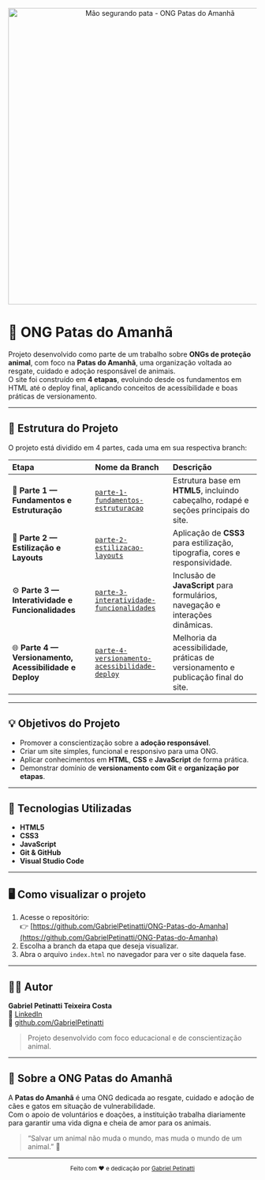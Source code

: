 <p align="center">
  <img src="https://img.freepik.com/free-vector/hand-holding-dog-paw-concept-illustration_114360-12709.jpg" alt="Mão segurando pata - ONG Patas do Amanhã" width="600"/>
</p>

# 🐾 ONG Patas do Amanhã

Projeto desenvolvido como parte de um trabalho sobre **ONGs de proteção animal**, com foco na **Patas do Amanhã**, uma organização voltada ao resgate, cuidado e adoção responsável de animais.  
O site foi construído em **4 etapas**, evoluindo desde os fundamentos em HTML até o deploy final, aplicando conceitos de acessibilidade e boas práticas de versionamento.

---

## 🚀 Estrutura do Projeto

O projeto está dividido em 4 partes, cada uma em sua respectiva branch:

| Etapa | Nome da Branch | Descrição |
|:------|:----------------|:----------|
| 🧱 **Parte 1 — Fundamentos e Estruturação** | [`parte-1-fundamentos-estruturacao`](https://github.com/GabrielPetinatti/ONG-Patas-do-Amanha/tree/parte-1-fundamentos-estruturacao) | Estrutura base em **HTML5**, incluindo cabeçalho, rodapé e seções principais do site. |
| 🎨 **Parte 2 — Estilização e Layouts** | [`parte-2-estilizacao-layouts`](https://github.com/GabrielPetinatti/ONG-Patas-do-Amanha/tree/parte-2-estilizacao-layouts) | Aplicação de **CSS3** para estilização, tipografia, cores e responsividade. |
| ⚙️ **Parte 3 — Interatividade e Funcionalidades** | [`parte-3-interatividade-funcionalidades`](https://github.com/GabrielPetinatti/ONG-Patas-do-Amanha/tree/parte-3-interatividade-funcionalidades) | Inclusão de **JavaScript** para formulários, navegação e interações dinâmicas. |
| 🌐 **Parte 4 — Versionamento, Acessibilidade e Deploy** | [`parte-4-versionamento-acessibilidade-deploy`](https://github.com/GabrielPetinatti/ONG-Patas-do-Amanha/tree/parte-4-versionamento-acessibilidade-deploy) | Melhoria da acessibilidade, práticas de versionamento e publicação final do site. |

---

## 💡 Objetivos do Projeto

- Promover a conscientização sobre a **adoção responsável**.  
- Criar um site simples, funcional e responsivo para uma ONG.  
- Aplicar conhecimentos em **HTML**, **CSS** e **JavaScript** de forma prática.  
- Demonstrar domínio de **versionamento com Git** e **organização por etapas**.

---

## 🧰 Tecnologias Utilizadas

- **HTML5**
- **CSS3**
- **JavaScript**
- **Git & GitHub**
- **Visual Studio Code**

---

## 🖥️ Como visualizar o projeto

1. Acesse o repositório:  
   👉 [https://github.com/GabrielPetinatti/ONG-Patas-do-Amanha](https://github.com/GabrielPetinatti/ONG-Patas-do-Amanha)
2. Escolha a branch da etapa que deseja visualizar.
3. Abra o arquivo `index.html` no navegador para ver o site daquela fase.

---

## 👨‍💻 Autor

**Gabriel Petinatti Teixeira Costa**  
💼 [LinkedIn](https://www.linkedin.com/in/gabriel-petinatti-teixeira-costa-b9a327238/)  
📧 [github.com/GabrielPetinatti](https://github.com/GabrielPetinatti)  

> Projeto desenvolvido com foco educacional e de conscientização animal.

---

## 🐶 Sobre a ONG Patas do Amanhã

A **Patas do Amanhã** é uma ONG dedicada ao resgate, cuidado e adoção de cães e gatos em situação de vulnerabilidade.  
Com o apoio de voluntários e doações, a instituição trabalha diariamente para garantir uma vida digna e cheia de amor para os animais.

> “Salvar um animal não muda o mundo, mas muda o mundo de um animal.” 💛

---

<p align="center">
  <sub>Feito com ❤️ e dedicação por <a href="https://www.linkedin.com/in/gabriel-petinatti-teixeira-costa-b9a327238/">Gabriel Petinatti</a></sub>
</p>


